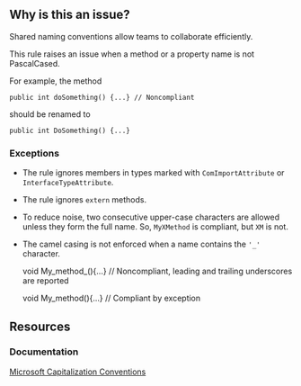## Why is this an issue?

Shared naming conventions allow teams to collaborate efficiently.

This rule raises an issue when a method or a property name is not PascalCased.

For example, the method

    public int doSomething() {...} // Noncompliant

should be renamed to

    public int DoSomething() {...}

### Exceptions

-   The rule ignores members in types marked with `ComImportAttribute` or `InterfaceTypeAttribute`.
-   The rule ignores `extern` methods.
-   To reduce noise, two consecutive upper-case characters are allowed unless they form the full name. So, `MyXMethod` is compliant, but
  `XM` is not.
-   The camel casing is not enforced when a name contains the `'_'` character.

    void My_method_(){...} // Noncompliant, leading and trailing underscores are reported
    
    void My_method(){...} // Compliant by exception

## Resources

### Documentation

[Microsoft Capitalization
Conventions](https://docs.microsoft.com/en-us/dotnet/standard/design-guidelines/capitalization-conventions)